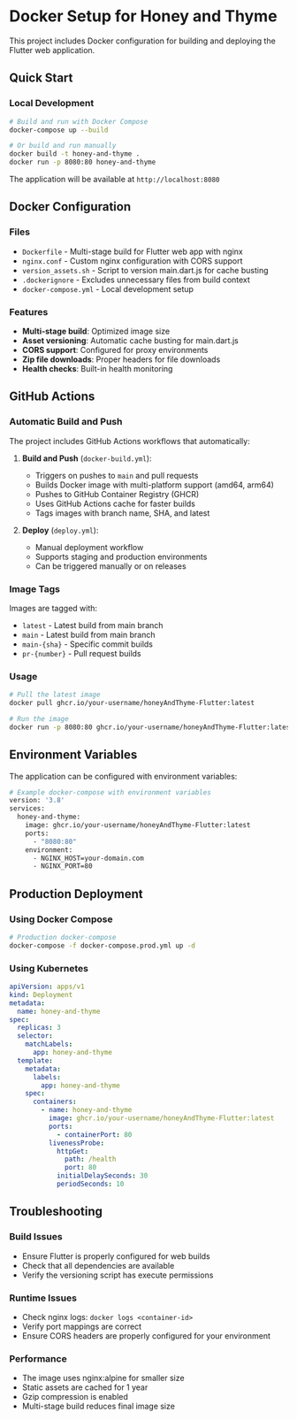 # Docker Setup for Honey and Thyme

This project includes Docker configuration for building and deploying the Flutter web application.

## Quick Start

### Local Development

```bash
# Build and run with Docker Compose
docker-compose up --build

# Or build and run manually
docker build -t honey-and-thyme .
docker run -p 8080:80 honey-and-thyme
```

The application will be available at `http://localhost:8080`

## Docker Configuration

### Files

- `Dockerfile` - Multi-stage build for Flutter web app with nginx
- `nginx.conf` - Custom nginx configuration with CORS support
- `version_assets.sh` - Script to version main.dart.js for cache busting
- `.dockerignore` - Excludes unnecessary files from build context
- `docker-compose.yml` - Local development setup

### Features

- **Multi-stage build**: Optimized image size
- **Asset versioning**: Automatic cache busting for main.dart.js
- **CORS support**: Configured for proxy environments
- **Zip file downloads**: Proper headers for file downloads
- **Health checks**: Built-in health monitoring

## GitHub Actions

### Automatic Build and Push

The project includes GitHub Actions workflows that automatically:

1. **Build and Push** (`docker-build.yml`):

   - Triggers on pushes to `main` and pull requests
   - Builds Docker image with multi-platform support (amd64, arm64)
   - Pushes to GitHub Container Registry (GHCR)
   - Uses GitHub Actions cache for faster builds
   - Tags images with branch name, SHA, and latest

2. **Deploy** (`deploy.yml`):
   - Manual deployment workflow
   - Supports staging and production environments
   - Can be triggered manually or on releases

### Image Tags

Images are tagged with:

- `latest` - Latest build from main branch
- `main` - Latest build from main branch
- `main-{sha}` - Specific commit builds
- `pr-{number}` - Pull request builds

### Usage

```bash
# Pull the latest image
docker pull ghcr.io/your-username/honeyAndThyme-Flutter:latest

# Run the image
docker run -p 8080:80 ghcr.io/your-username/honeyAndThyme-Flutter:latest
```

## Environment Variables

The application can be configured with environment variables:

```bash
# Example docker-compose with environment variables
version: '3.8'
services:
  honey-and-thyme:
    image: ghcr.io/your-username/honeyAndThyme-Flutter:latest
    ports:
      - "8080:80"
    environment:
      - NGINX_HOST=your-domain.com
      - NGINX_PORT=80
```

## Production Deployment

### Using Docker Compose

```bash
# Production docker-compose
docker-compose -f docker-compose.prod.yml up -d
```

### Using Kubernetes

```yaml
apiVersion: apps/v1
kind: Deployment
metadata:
  name: honey-and-thyme
spec:
  replicas: 3
  selector:
    matchLabels:
      app: honey-and-thyme
  template:
    metadata:
      labels:
        app: honey-and-thyme
    spec:
      containers:
        - name: honey-and-thyme
          image: ghcr.io/your-username/honeyAndThyme-Flutter:latest
          ports:
            - containerPort: 80
          livenessProbe:
            httpGet:
              path: /health
              port: 80
            initialDelaySeconds: 30
            periodSeconds: 10
```

## Troubleshooting

### Build Issues

- Ensure Flutter is properly configured for web builds
- Check that all dependencies are available
- Verify the versioning script has execute permissions

### Runtime Issues

- Check nginx logs: `docker logs <container-id>`
- Verify port mappings are correct
- Ensure CORS headers are properly configured for your environment

### Performance

- The image uses nginx:alpine for smaller size
- Static assets are cached for 1 year
- Gzip compression is enabled
- Multi-stage build reduces final image size
